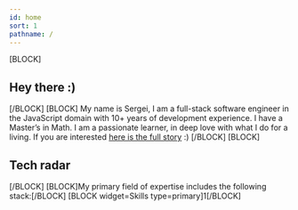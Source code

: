 ```yaml
---
id: home
sort: 1
pathname: /
---
```


[BLOCK]
## Hey there :)
[/BLOCK]
[BLOCK]
My name is Sergei, I am a full-stack software engineer in the JavaScript domain with 10+ years of development experience. I have a Master’s in Math. I am a passionate learner, in deep love with what I do for a living.
If you are interested [here is the full story](/story/) :)
[/BLOCK]
[BLOCK]
## Tech radar
[/BLOCK]
[BLOCK]My primary field of expertise includes the following stack:[/BLOCK]
[BLOCK widget=Skills type=primary]1[/BLOCK]

